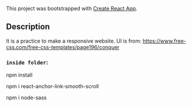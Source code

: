 This project was bootstrapped with [Create React App](https://github.com/facebook/create-react-app).

## Description
It is a practice to make a responsive website.
UI is from:
https://www.free-css.com/free-css-templates/page196/conquer


### `inside folder`:

  npm install
  
  npm i react-anchor-link-smooth-scroll
  
  npm i node-sass
  

